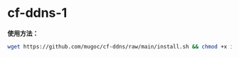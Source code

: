 # cf-ddns-1
**使用方法：**
```bash
wget https://github.com/mugoc/cf-ddns/raw/main/install.sh && chmod +x install.sh && bash install.sh
```
